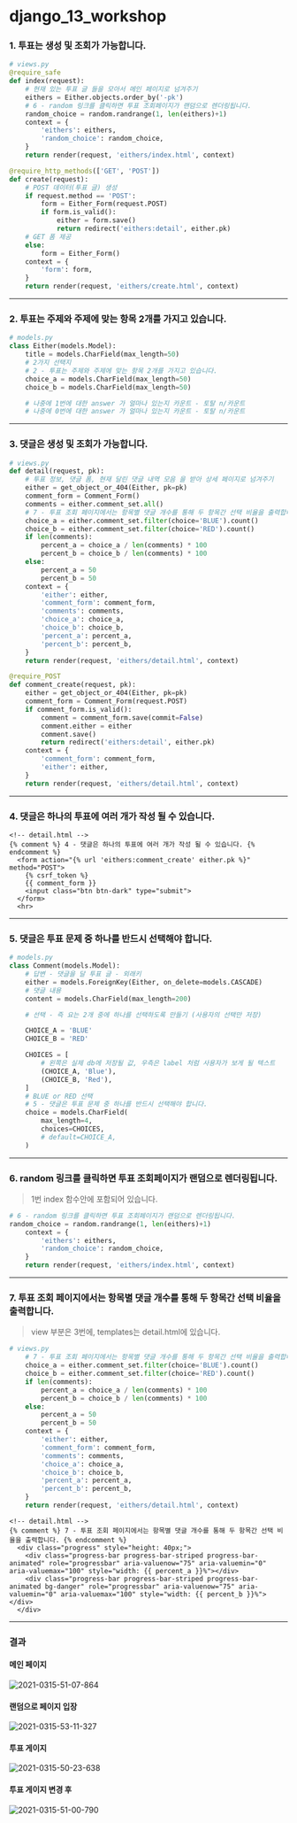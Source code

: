 # django_13_workshop





### 1. 투표는 생성 및 조회가 가능합니다.

``` python
# views.py
@require_safe
def index(request):
    # 현재 있는 투표 글 들을 모아서 메인 페이지로 넘겨주기
    eithers = Either.objects.order_by('-pk')
    # 6 - random 링크를 클릭하면 투표 조회페이지가 랜덤으로 렌더링됩니다.
    random_choice = random.randrange(1, len(eithers)+1)
    context = {
        'eithers': eithers,
        'random_choice': random_choice,
    }
    return render(request, 'eithers/index.html', context)

@require_http_methods(['GET', 'POST'])
def create(request):
    # POST 데이터(투표 글) 생성
    if request.method == 'POST':
        form = Either_Form(request.POST)
        if form.is_valid():
            either = form.save()
            return redirect('eithers:detail', either.pk)
    # GET 폼 제공
    else:
        form = Either_Form()
    context = {
        'form': form,
    }
    return render(request, 'eithers/create.html', context)
```



___



### 2. 투표는 주제와 주제에 맞는 항목 2개를 가지고 있습니다.

``` python
# models.py
class Either(models.Model):
    title = models.CharField(max_length=50)
    # 2가지 선택지
    # 2 - 투표는 주제와 주제에 맞는 항목 2개를 가지고 있습니다.
    choice_a = models.CharField(max_length=50)
    choice_b = models.CharField(max_length=50)

    # 나중에 1번에 대한 answer 가 얼마나 있는지 카운트 - 토탈 n/카운트
    # 나중에 0번에 대한 answer 가 얼마나 있는지 카운트 - 토탈 n/카운트

```



___



### 3. 댓글은 생성 및 조회가 가능합니다.

``` python
# views.py
def detail(request, pk):
    # 투표 정보, 댓글 폼, 현재 달린 댓글 내역 모음 을 받아 상세 페이지로 넘겨주기
    either = get_object_or_404(Either, pk=pk)
    comment_form = Comment_Form()
    comments = either.comment_set.all()
    # 7 - 투표 조회 페이지에서는 항목별 댓글 개수를 통해 두 항목간 선택 비율을 출력합니다.
    choice_a = either.comment_set.filter(choice='BLUE').count()
    choice_b = either.comment_set.filter(choice='RED').count()
    if len(comments):
        percent_a = choice_a / len(comments) * 100
        percent_b = choice_b / len(comments) * 100
    else:
        percent_a = 50
        percent_b = 50
    context = {
        'either': either,
        'comment_form': comment_form,
        'comments': comments,
        'choice_a': choice_a,
        'choice_b': choice_b,
        'percent_a': percent_a,
        'percent_b': percent_b,
    }
    return render(request, 'eithers/detail.html', context)

@require_POST
def comment_create(request, pk):
    either = get_object_or_404(Either, pk=pk)
    comment_form = Comment_Form(request.POST)
    if comment_form.is_valid():
        comment = comment_form.save(commit=False)
        comment.either = either
        comment.save()
        return redirect('eithers:detail', either.pk)
    context = {
        'comment_form': comment_form,
        'either': either,
    }
    return render(request, 'eithers/detail.html', context)
```



___



### 4.  댓글은 하나의 투표에 여러 개가 작성 될 수 있습니다.

``` django
<!-- detail.html --> 
{% comment %} 4 - 댓글은 하나의 투표에 여러 개가 작성 될 수 있습니다. {% endcomment %}
  <form action="{% url 'eithers:comment_create' either.pk %}" method="POST">
    {% csrf_token %}
    {{ comment_form }}
    <input class="btn btn-dark" type="submit">
  </form>
  <hr>
```



---



### 5.  댓글은 투표 문제 중 하나를 반드시 선택해야 합니다.

> 

``` python
# models.py
class Comment(models.Model):
    # 답변 - 댓글을 달 투표 글 - 외래키
    either = models.ForeignKey(Either, on_delete=models.CASCADE)
    # 댓글 내용
    content = models.CharField(max_length=200)

    # 선택 - 즉 요는 2개 중에 하나를 선택하도록 만들기 (사용자의 선택만 저장)

    CHOICE_A = 'BLUE'
    CHOICE_B = 'RED'

    CHOICES = [
        # 왼쪽은 실제 db에 저장될 값, 우측은 label 처럼 사용자가 보게 될 텍스트
        (CHOICE_A, 'Blue'),
        (CHOICE_B, 'Red'),
    ]
    # BLUE or RED 선택
    # 5 - 댓글은 투표 문제 중 하나를 반드시 선택해야 합니다.
    choice = models.CharField(
        max_length=4,
        choices=CHOICES,
        # default=CHOICE_A,
    )
```



___



### 6. random 링크를 클릭하면 투표 조회페이지가 랜덤으로 렌더링됩니다.

> 1번 index 함수안에 포함되어 있습니다.

```python
# 6 - random 링크를 클릭하면 투표 조회페이지가 랜덤으로 렌더링됩니다.
random_choice = random.randrange(1, len(eithers)+1)
    context = {
        'eithers': eithers,
        'random_choice': random_choice,
    }
    return render(request, 'eithers/index.html', context)
```



___



### 7. 투표 조회 페이지에서는 항목별 댓글 개수를 통해 두 항목간 선택 비율을 출력합니다.

> view 부분은 3번에, templates는 detail.html에 있습니다.

```python
# views.py
    # 7 - 투표 조회 페이지에서는 항목별 댓글 개수를 통해 두 항목간 선택 비율을 출력합니다.
    choice_a = either.comment_set.filter(choice='BLUE').count()
    choice_b = either.comment_set.filter(choice='RED').count()
    if len(comments):
        percent_a = choice_a / len(comments) * 100
        percent_b = choice_b / len(comments) * 100
    else:
        percent_a = 50
        percent_b = 50
    context = {
        'either': either,
        'comment_form': comment_form,
        'comments': comments,
        'choice_a': choice_a,
        'choice_b': choice_b,
        'percent_a': percent_a,
        'percent_b': percent_b,
    }
    return render(request, 'eithers/detail.html', context)
```

``` django
<!-- detail.html --> 
{% comment %} 7 - 투표 조회 페이지에서는 항목별 댓글 개수를 통해 두 항목간 선택 비율을 출력합니다. {% endcomment %}
  <div class="progress" style="height: 40px;">
    <div class="progress-bar progress-bar-striped progress-bar-animated" role="progressbar" aria-valuenow="75" aria-valuemin="0" aria-valuemax="100" style="width: {{ percent_a }}%"></div>
    <div class="progress-bar progress-bar-striped progress-bar-animated bg-danger" role="progressbar" aria-valuenow="75" aria-valuemin="0" aria-valuemax="100" style="width: {{ percent_b }}%"></div>
  </div>
```



___



### 결과

#### 메인 페이지

![2021-0315-51-07-864](image/2021-0315-51-07-864.png)

#### 랜덤으로 페이지 입장

![2021-0315-53-11-327](image/2021-0315-53-11-327.png)

#### 투표 게이지

![2021-0315-50-23-638](image/2021-0315-50-23-638.png)



#### 투표 게이지 변경 후

![2021-0315-51-00-790](image/2021-0315-51-00-790.png)


